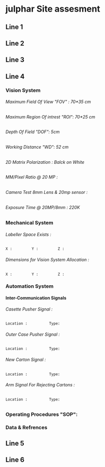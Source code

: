 # julphar Site assesment 

## Line 1


## Line 2


## Line 3 


## Line 4 

### Vision System 

###### Maximum Field Of View "FOV" : 70*35 cm

###### Maximum Region Of intrest "ROI": 70*25 cm

###### Depth Of Field "DOF": 5cm

###### Working Distance "WD": 52 cm

###### 2D Matrix Polarization : Balck on White 

###### MM/Pixel Ratio @ 20 MP :

###### Camera Test 8mm Lens & 20mp sensor :

###### Exposure Time  @ 20MP/8mm : 220K

### Mechanical System 

###### Labeller Space Exists :  
    X :         Y :         Z :         
###### Dimensions for Vision System Allocation  :  
    X :         Y :         Z :      

   
### Automation System 
#### Inter-Communication Signals 
###### Casette Pusher Signal :
    Location :          Type: 
###### Outer Case Pusher Signal :
    Location :          Type:
###### New Carton Signal :
    Location :          Type:
###### Arm Signal For Rejecting Cartons :
    Location :          Type:
###### 

### Operating Procedures "SOP":


### Data & Refrences 


## Line 5


## Line 6 